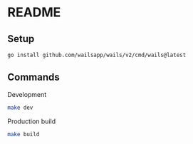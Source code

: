 # README

## Setup

```bash
go install github.com/wailsapp/wails/v2/cmd/wails@latest
```

## Commands

Development

```bash
make dev
```

Production build

```bash
make build
```
